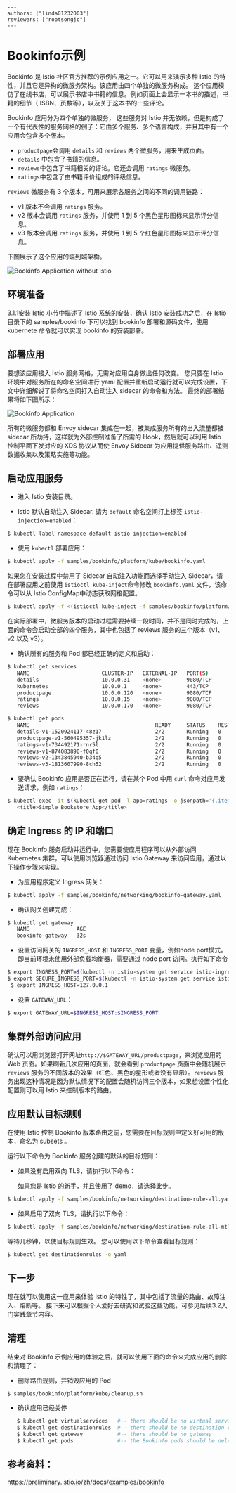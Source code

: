 ```
---
authors: ["linda01232003"]
reviewers: ["rootsongjc"]
---
```

# Bookinfo示例

Bookinfo 是 Istio 社区官方推荐的示例应用之一。它可以用来演示多种 Istio 的特性，并且它是异构的微服务架构。该应用由四个单独的微服务构成。 这个应用模仿了在线书店，可以展示书店中书籍的信息。例如页面上会显示一本书的描述，书籍的细节（ ISBN、页数等），以及关于这本书的一些评论。 

Bookinfo 应用分为四个单独的微服务， 这些服务对 Istio 并无依赖，但是构成了一个有代表性的服务网格的例子：它由多个服务、多个语言构成，并且其中有一个应用会包含多个版本。 


- `productpage`会调用 `details` 和 `reviews` 两个微服务，用来生成页面。
- `details` 中包含了书籍的信息。
- `reviews`中包含了书籍相关的评论。它还会调用 `ratings` 微服务。
- `ratings`中包含了由书籍评价组成的评级信息。

`reviews` 微服务有 3 个版本，可用来展示各服务之间的不同的调用链路：

- v1 版本不会调用 `ratings` 服务。
- v2 版本会调用 `ratings` 服务，并使用 1 到 5 个黑色星形图标来显示评分信息。
- v3 版本会调用 `ratings` 服务，并使用 1 到 5 个红色星形图标来显示评分信息。

下图展示了这个应用的端到端架构。

![Bookinfo Application without Istio](../images/Bookinfo-Application-without-Istio.png)

## 环境准备

3.1.1安装 Istio 小节中描述了 Istio 系统的安装，确认 Istio 安装成功之后，在 Istio 目录下的 samples/bookinfo 下可以找到 bookinfo 部署和源码文件，使用 kubernete 命令就可以实现 bookinfo 的安装部署。

## 部署应用

要想该应用接入 Istio 服务网格，无需对应用自身做出任何改变。 您只要在 Istio 环境中对服务所在的命名空间进行 yaml 配置并重新启动运行就可以完成设置，下文中详细解说了将命名空间打入自动注入 sidecar 的命令和方法。 最终的部署结果将如下图所示： 

![Bookinfo Application](../images/Bookinfo-Application.png)

所有的微服务都和 Envoy sidecar 集成在一起，被集成服务所有的出入流量都被 sidecar 所劫持，这样就为外部控制准备了所需的 Hook，然后就可以利用 Istio 控制平面下发对应的 XDS 协议从而使 Envoy Sidecar 为应用提供服务路由、遥测数据收集以及策略实施等功能。 

## 启动应用服务

- 进入 Istio 安装目录。

- Istio 默认自动注入 Sidecar. 请为 `default` 命名空间打上标签 `istio-injection=enabled`：
```bash
$ kubectl label namespace default istio-injection=enabled
```
-  使用 `kubectl` 部署应用：
```bash
$ kubectl apply -f samples/bookinfo/platform/kube/bookinfo.yaml
```

如果您在安装过程中禁用了 Sidecar 自动注入功能而选择手动注入 Sidecar，请在部署应用之前使用 `istioctl kube-inject`命令修改 `bookinfo.yaml` 文件，该命令可以从 Istio ConfigMap中动态获取网格配置。
```bash
$ kubectl apply -f <(istioctl kube-inject -f samples/bookinfo/platform/kube/bookinfo.yaml)
```

在实际部署中，微服务版本的启动过程需要持续一段时间，并不是同时完成的，上面的命令会启动全部的四个服务，其中也包括了 reviews 服务的三个版本（v1、v2 以及 v3）。

-  确认所有的服务和 Pod 都已经正确的定义和启动：
```bash
$ kubectl get services
   NAME                       CLUSTER-IP   EXTERNAL-IP   PORT(S)              AGE
   details                    10.0.0.31    <none>        9080/TCP             6m
   kubernetes                 10.0.0.1     <none>        443/TCP              7d
   productpage                10.0.0.120   <none>        9080/TCP             6m
   ratings                    10.0.0.15    <none>        9080/TCP             6m
   reviews                    10.0.0.170   <none>        9080/TCP             6m
```
```bash
$ kubectl get pods
   NAME                                        READY     STATUS    RESTARTS   AGE
   details-v1-1520924117-48z17                 2/2       Running   0          6m
   productpage-v1-560495357-jk1lz              2/2       Running   0          6m
   ratings-v1-734492171-rnr5l                  2/2       Running   0          6m
   reviews-v1-874083890-f0qf0                  2/2       Running   0          6m
   reviews-v2-1343845940-b34q5                 2/2       Running   0          6m
   reviews-v3-1813607990-8ch52                 2/2       Running   0          6m
```

- 要确认 Bookinfo 应用是否正在运行，请在某个 Pod 中用 `curl` 命令对应用发送请求，例如 `ratings`：
```bash
$ kubectl exec -it $(kubectl get pod -l app=ratings -o jsonpath='{.items[0].metadata.name}') -c ratings -- curl productpage:9080/productpage | grep -o "<title>.*</title>"
   <title>Simple Bookstore App</title>
```

## 确定 Ingress 的 IP 和端口

现在 Bookinfo 服务启动并运行中，您需要使应用程序可以从外部访问 Kubernetes 集群，可以使用浏览器通过访问 Istio Gateway 来访问应用，通过以下操作步骤来实现。

- 为应用程序定义 Ingress 网关：
```bash
$ kubectl apply -f samples/bookinfo/networking/bookinfo-gateway.yaml
```

- 确认网关创建完成：
```bash
$ kubectl get gateway
   NAME               AGE
   bookinfo-gateway   32s
```

- 设置访问网关的 `INGRESS_HOST` 和 `INGRESS_PORT` 变量，例如node port模式。即当前环境未使用外部负载均衡器，需要通过 node port 访问。执行如下命令
```bash
$ export INGRESS_PORT=$(kubectl -n istio-system get service istio-ingressgateway -o jsonpath='{.spec.ports[?(@.name=="http2")].nodePort}')
$ export SECURE_INGRESS_PORT=$(kubectl -n istio-system get service istio-ingressgateway -o jsonpath='{.spec.ports[?(@.name=="https")].nodePort}')
 $ export INGRESS_HOST=127.0.0.1
```

- 设置 `GATEWAY_URL`：
```bash
$ export GATEWAY_URL=$INGRESS_HOST:$INGRESS_PORT
```

## 集群外部访问应用
确认可以用浏览器打开网址`http://$GATEWAY_URL/productpage`，来浏览应用的 Web 页面。如果刷新几次应用的页面，就会看到 `productpage` 页面中会随机展示 `reviews` 服务的不同版本的效果（红色、黑色的星形或者没有显示）。`reviews` 服务出现这种情况是因为默认情况下的配置会随机访问三个版本，如果想设置个性化配置则可以用 Istio 来控制版本的路由。

## 应用默认目标规则

在使用 Istio 控制 Bookinfo 版本路由之前，您需要在目标规则中定义好可用的版本，命名为 subsets 。

运行以下命令为 Bookinfo 服务创建的默认的目标规则：

- 如果没有启用双向 TLS，请执行以下命令：

  如果您是 Istio 的新手，并且使用了 demo，请选择此步。
```bash
$ kubectl apply -f samples/bookinfo/networking/destination-rule-all.yaml
```

- 如果启用了双向 TLS，请执行以下命令：
```bash
$ kubectl apply -f samples/bookinfo/networking/destination-rule-all-mtls.yaml
```
等待几秒钟，以使目标规则生效。
您可以使用以下命令查看目标规则：
```bash
$ kubectl get destinationrules -o yaml
```

## 下一步

现在就可以使用这一应用来体验 Istio 的特性了，其中包括了流量的路由、故障注入、熔断等。 接下来可以根据个人爱好去研究和试验这些功能，可参见后续3.2入门实践章节内容。

## 清理

结束对 Bookinfo 示例应用的体验之后，就可以使用下面的命令来完成应用的删除和清理了：

- 删除路由规则，并销毁应用的 Pod
```bash
$ samples/bookinfo/platform/kube/cleanup.sh
```

- 确认应用已经关停
```bash
   $ kubectl get virtualservices   #-- there should be no virtual services
   $ kubectl get destinationrules  #-- there should be no destination rules
   $ kubectl get gateway           #-- there should be no gateway
   $ kubectl get pods              #-- the Bookinfo pods should be deleted
```

## 参考资料：
https://preliminary.istio.io/zh/docs/examples/bookinfo 

